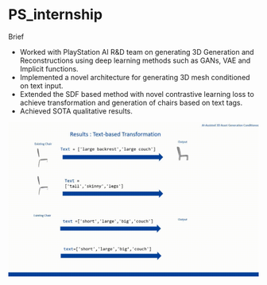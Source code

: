 # PS_internship

Brief 

* Worked with PlayStation AI R&D team on generating 3D Generation and Reconstructions using deep learning methods such as GANs, VAE and Implicit functions.
* Implemented a novel architecture for generating 3D mesh conditioned on text input.
* Extended the SDF based method with novel contrastive learning loss to achieve transformation and generation of chairs based on text tags. 
* Achieved SOTA qualitative results.


![alt text](https://github.com/grvbhosale/PS_internship/blob/main/transformation_(1).gif)

